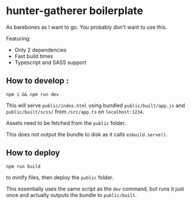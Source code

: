 # hunter-gatherer boilerplate

As barebones as I want to go. You probably don't want to use this.

Featuring: 

- Only 2 dependencies
- Fast build times
- Typescript and SASS support

## How to develop :

```
npm i && npm run dev
```

This will serve `public/index.html` using bundled `public/built/app.js` and `public/built/scss/` from `/src/app.ts` on `localhost:1234`.

Assets need to be fetched from the `public` folder.

This does not output the bundle to disk as it calls `esbuild.serve()`.

## How to deploy
```
npm run build
```

to minify files, then deploy the `public` folder.

This essentially uses the same script as the `dev` command, but runs it just once and actually outputs the bundle to `public/built`.
